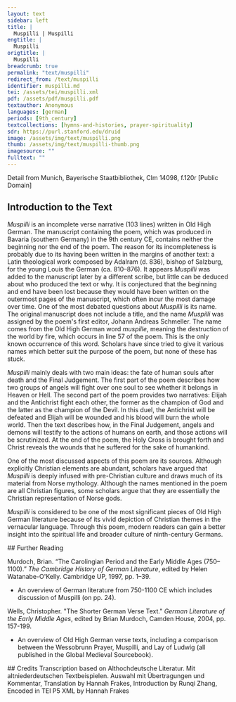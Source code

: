 ```yaml
---
layout: text
sidebar: left
title: |
  Muspilli | Muspilli
engtitle: |
  Muspilli
origtitle: |
  Muspilli
breadcrumb: true
permalink: "text/muspilli"
redirect_from: /text/muspilli
identifier: muspilli.md
tei: /assets/tei/muspilli.xml
pdf: /assets/pdf/muspilli.pdf
textauthor: Anonymous
languages: [german]
periods: [9th_century]
textcollections: [hymns-and-histories, prayer-spirituality]
sdr: https://purl.stanford.edu/druid 
image: /assets/img/text/muspilli.png
thumb: /assets/img/text/muspilli-thumb.png
imagesource: ""
fulltext: ""
---
```

 Detail from Munich, Bayerische Staatbibliothek, Clm 14098, f.120r [Public Domain]
 
## Introduction to the Text 
<p><em>Muspilli</em> is an incomplete verse narrative (103 lines) written in Old High German. The manuscript containing the poem, which was produced in Bavaria (southern Germany) in the 9th century CE, contains neither the beginning nor the end of the poem. The reason for its incompleteness is probably due to its having been written in the margins of another text: a Latin theological work composed by Adalram (d. 836), bishop of Salzburg, for the young Louis the German (ca. 810–876). It appears <em>Muspilli</em> was added to the manuscript later by a different scribe, but little can be deduced about who produced the text or why. It is conjectured that the beginning and end have been lost because they would have been written on the outermost pages of the manuscript, which often incur the most damage over time. One of the most debated questions about <em>Muspilli</em> is its name. The original manuscript does not include a title, and the name <em>Muspilli</em> was assigned by the poem's first editor, Johann Andreas Schmeller. The name comes from the Old High German word <em>muspille</em>, meaning the destruction of the world by fire, which occurs in line 57 of the poem. This is the only known occurrence of this word. Scholars have since tried to give it various names which better suit the purpose of the poem, but none of these has stuck.</p> <p><em>Muspilli</em> mainly deals with two main ideas: the fate of human souls after death and the Final Judgement. The first part of the poem describes how two groups of angels will fight over one soul to see whether it belongs in Heaven or Hell. The second part of the poem provides two narratives: Elijah and the Antichrist fight each other, the former as the champion of God and the latter as the champion of the Devil. In this duel, the Antichrist will be defeated and Elijah will be wounded and his blood will burn the whole world. Then the text describes how, in the Final Judgement, angels and demons will testify to the actions of humans on earth, and those actions will be scrutinized. At the end of the poem, the Holy Cross is brought forth and Christ reveals the wounds that he suffered for the sake of humankind.</p> <p>One of the most discussed aspects of this poem are its sources. Although explicitly Christian elements are abundant, scholars have argued that <em>Muspilli</em> is deeply infused with pre-Christian culture and draws much of its material from Norse mythology. Although the names mentioned in the poem are all Christian figures, some scholars argue that they are essentially the Christian representation of Norse gods.</p> <p><em>Muspilli</em> is considered to be one of the most significant pieces of Old High German literature because of its vivid depiction of Christian themes in the vernacular language. Through this poem, modern readers can gain a better insight into the spiritual life and broader culture of ninth-century Germans.</p>
## Further Reading 
<p>Murdoch, Brian. “The Carolingian Period and the Early Middle Ages (750–1100).” <em>The Cambridge History of German Literature</em>, edited by Helen Watanabe-O'Kelly. Cambridge UP, 1997, pp. 1–39.</p> <ul> <li>An overview of German literature from 750-1100 CE which includes discussion of Muspilli (on pp. 24).</li> </ul> <p>Wells, Christopher. "The Shorter German Verse Text." <em>German Literature of the Early Middle Ages</em>, edited by Brian Murdoch, Camden House, 2004, pp. 157-199.</p> <ul> <li>An overview of Old High German verse texts, including a comparison between the Wessobrunn Prayer, Muspilli, and Lay of Ludwig (all published in the Global Medieval Sourcebook).</li> </ul>
## Credits
Transcription based on Althochdeutsche Literatur. Mit altniederdeutschen Textbeispielen. Auswahl mit Übertragungen und Kommentar, Translation by Hannah Frakes, Introduction by Runqi Zhang, Encoded in TEI P5 XML by Hannah Frakes
